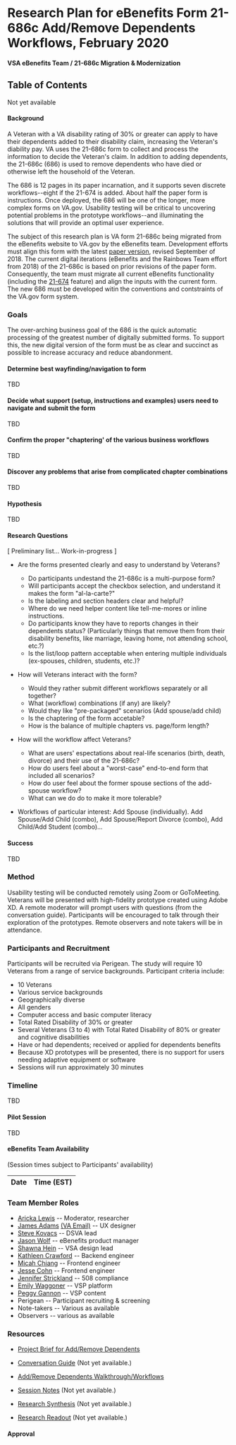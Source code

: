 # Research Plan for eBenefits Form 21-686c Add/Remove Dependents Workflows, February 2020  

#### VSA eBenefits Team / 21-686c Migration & Modernization

## Table of Contents
Not yet available

#### Background
A Veteran with a VA disability rating of 30% or greater can apply to have their dependents added to their disability claim, increasing the Veteran's diability pay. VA uses the 21-686c form to collect and process the information to decide the Veteran's claim. In addition to adding dependents, the 21-686c (686) is used to remove dependents who have died or otherwise left the household of the Veteran.

The 686 is 12 pages in its paper incarnation, and it supports seven discrete workflows--eight if the 21-674 is added. About half the paper form is instructions. Once deployed, the 686 will be one of the longer, more complex forms on VA.gov. Usability testing will be critical to uncovering potential problems in the prototype workflows--and illuminating the solutions that will provide an optimal user experience.

The subject of this research plan is VA form 21-686c being migrated from the eBenefits website to VA.gov by the eBenefits team. Development efforts must align this form with the latest [paper version](https://www.vba.va.gov/pubs/forms/VBA-21-686C-ARE.pdf), revised September of 2018. The current digital iterations (eBenefits and the Rainbows Team effort from 2018) of the 21-686c is based on prior revisions of the paper form. Consequently, the team must migrate all current eBenefits functionality (including the [21-674](https://www.vba.va.gov/pubs/forms/VBA-21-674-ARE.pdf) feature) and align the inputs with the current form. The new 686 must be developed witin the conventions and contstraints of the VA.gov form system. 

### Goals

The over-arching business goal of the 686 is the quick automatic processing of the greatest number of digitally submitted forms. To support this, the new digital version of the form must be as clear and succinct as possible to increase accuracy and reduce abandonment.

#### Determine best wayfinding/navigation to form
TBD

#### Decide what support (setup, instructions and examples) users need to navigate and submit the form
TBD

#### Confirm the proper "chaptering' of the various business workflows
TBD

#### Discover any problems that arise from complicated chapter combinations
TBD

#### Hypothesis
TBD

#### Research  Questions
[ Preliminary list... Work-in-progress ]
- Are the forms presented clearly and easy to understand by Veterans?
  - Do participants undestand the 21-686c is a multi-purpose form? 
  - Will participants accept the checkbox selection, and understand it makes the form "al-la-carte?"
  - Is the labeling and section headers clear and helpful?
  - Where do we need helper content like tell-me-mores or inline instructions.
  - Do participants know they have to reports changes in their dependents status? (Particularly things that remove them from their disability benefits, like marriage, leaving home, not attending school, etc.?)
  - Is the list/loop pattern acceptable when entering multiple individuals (ex-spouses, children, students, etc.)?

- How will Veterans interact with the form?
  - Would they rather submit different workflows separately or all together?
  - What (workflow) combinations (if any) are likely? 
  - Would they like "pre-packaged" scenarios (Add spouse/add child)
  - Is the chaptering of the form accetable?
  - How is the balance of multiple chapters vs. page/form length?
 
- How will the workflow affect Veterans?
  - What are users' espectations about real-life scenarios (birth, death, divorce) and their use of the 21-686c? 
  - How do users feel about a "worst-case" end-to-end form that included all scenarios? 
  - How do user feel about the former spouse sections of the add-spouse workflow?
  - What can we do do to make it more tolerable?

- Workflows of particular interest: Add Spouse (individually). Add Spouse/Add Child (combo), Add Spouse/Report Divorce (combo), Add Child/Add Student (combo)...

#### Success
TBD

### Method
Usability testing will be conducted remotely using Zoom or GoToMeeting. Veterans will be presented with high-fidelity prototype created using Adobe XD. A remote moderator will prompt users with questions (from the conversation guide). Participants will be encouraged to talk through their exploration of the prototypes. Remote observers and note takers will be in attendance.

### Participants and Recruitment
Participants will be recruited via Perigean. The study will require 10 Veterans from a range of service backgrounds. Participant criteria include:
- 10 Veterans
- Various service backgrounds
- Geographically diverse
- All genders
- Computer access and basic computer literacy
- Total Rated Disability of 30% or greater
- Several Veterans (3 to 4) with Total Rated Disability of 80% or greater and cognitive disabilities
- Have or had dependents; received or applied for dependents benefits
- Because XD prototypes will be presented, there is no support for users needing adaptive equipment or software
- Sessions will run approximately 30 minutes

### Timeline
TBD

#### Pilot Session
TBD

#### eBenefits Team Availability
(Session times subject to Participants' availability)

Date | Time (EST)
-----|-----------

### Team Member Roles
- [Aricka Lewis](aricka@adhoc.com) -- Moderator, researcher
- [James Adams](jadams@governmentcio.com) [(VA Email)](james-adams2@va.gov) -- UX designer
- [Steve Kovacs](steve.kovacs@va.gov) -- DSVA lead
- [Jason Wolf](jwolf@governmentcio.com) -- eBenefits product manager
- [Shawna Hein](shawna@adhocteam.us) -- VSA design lead
- [Kathleen Crawford](kcrawford@governmentcio.com) -- Backend engineer
- [Micah Chiang](micha@adhocteam.us) -- Frontend engineer
- [Jesse Cohn](jesse.cohn@adhocteam.us) -- Frontend engineer
- [Jennifer Strickland](jennifer.stricklandn@adhocteam.us) -- 508 compliance
- [Emily Waggoner](emily@adhocteam.us) -- VSP platform
- [Peggy Gannon](peggy@thesocompany.com) -- VSP content
- Perigean -- Participant recruiting & screening
- Note-takers -- Various as available
- Observers -- various as available

### Resources
- [Project Brief for Add/Remove Dependents](https://github.com/department-of-veterans-affairs/va.gov-team/blob/master/teams/vsa/teams/ebenefits/issue-briefs/apply-modify-dependents.md)

- [Conversation Guide]() (Not yet available.)

- [Add/Remove Dependents Walkthrough/Workflows](https://xd.adobe.com/view/0f7759a1-b990-4d71-50c9-138d9e593fd0-7946/)

- [Session Notes]() (Not yet available.)

- [Research Synthesis]() (Not yet available.)

- [Research Readout]() (Not yet available.)

#### Approval
